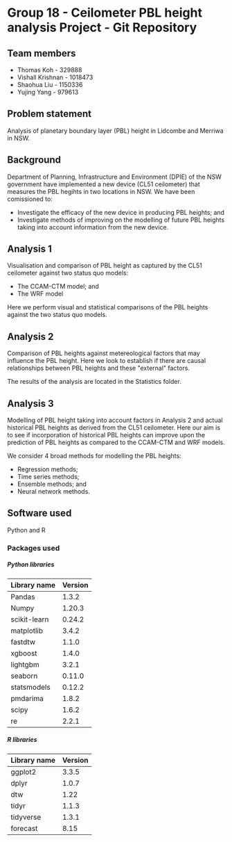 # Group 18 - Ceilometer PBL height analysis Project - Git Repository

## Team members

* Thomas Koh - 329888
* Vishall Krishnan - 1018473
* Shaohua Liu - 1150336
* Yujing Yang - 979613 

## Problem statement

Analysis of planetary boundary layer (PBL) height in Lidcombe and Merriwa in NSW.

## Background

Department of Planning, Infrastructure and Environment (DPIE) of the NSW government have implemented a new device (CL51 ceilometer) that measures the PBL hegihts in two locations in NSW. We have been comissioned to:
* Investigate the efficacy of the new device in producing PBL heights; and
* Investigate methods of improving on the modelling of future PBL heights taking into account information from the new device.

## Analysis 1

Visualisation and comparison of PBL height as captured by the CL51 ceilometer against two status quo models:
* The CCAM-CTM model; and
* The WRF model

Here we perform visual and statistical comparisons of the PBL heights against the two status quo models.

## Analysis 2

Comparison of PBL heights against metereological factors that may influence the PBL height. Here we look to establish if there are causal relationships between PBL heights and these "external" factors.

The results of the analysis are located in the Statistics folder.

## Analysis 3

Modelling of PBL height taking into account factors in Analysis 2 and actual historical PBL heights as derived from the CL51 ceilometer. Here our aim is to see if incorporation of historical PBL heights can improve upon the prediction of PBL heights as compared to the CCAM-CTM and WRF models.

We consider 4 broad methods for modelling the PBL heights:
* Regression methods;
* Time series methods;
* Ensemble methods; and
* Neural network methods.

## Software used

Python and R

### Packages used

##### Python libraries
Library name| Version
-------------|--------
Pandas| 1.3.2
Numpy| 1.20.3
scikit-learn| 0.24.2
matplotlib| 3.4.2
fastdtw| 1.1.0
xgboost| 1.4.0
lightgbm| 3.2.1
seaborn| 0.11.0
statsmodels| 0.12.2
pmdarima| 1.8.2
scipy | 1.6.2
re | 2.2.1


##### R libraries
Library name| Version
-------------|--------
ggplot2| 3.3.5
dplyr| 1.0.7
dtw| 1.22
tidyr| 1.1.3
tidyverse| 1.3.1
forecast| 8.15
